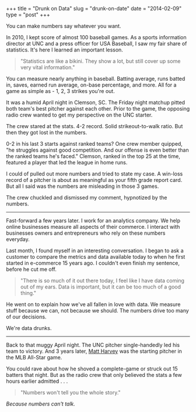 +++
title = "Drunk on Data"
slug = "drunk-on-date"
date = "2014-02-09"
type = "post"
+++ 


You can make numbers say whatever you want. 

In 2010, I kept score of almost 100 baseball games. As a sports information director at UNC and a press officer for USA Baseball, I saw my fair share of statistics. It's here I learned an important lesson. 

> "Statistics are like a bikini. They show a lot, but still cover up some very vital information."

You can measure nearly anything in baseball. Batting average, runs batted in, saves, earned run average, on-base percentage, and more. All for a game as simple as - 1, 2, 3 strikes you're out. 

It was a humid April night in Clemson, SC. The Friday night matchup pitted both team's best pitcher against each other. Prior to the game, the opposing radio crew wanted to get my perspective on the UNC starter. 

The crew stared at the stats. 4-2 record. Solid strikeout-to-walk ratio. But then they got lost in the numbers. 

0-2 in his last 3 starts against ranked teams? One crew member quipped, "he struggles against good competition. And our offense is even better than the ranked teams he's faced." Clemson, ranked in the top 25 at the time, featured a player that led the league in home runs. 

I could of pulled out more numbers and tried to state my case. A win-loss record of a pitcher is about as meaningful as your fifth grade report card. But all I said was the numbers are misleading in those 3 games.

The crew chuckled and dismissed my comment, hypnotized by the numbers. 

* * *

Fast-forward a few years later. I work for an analytics company. We help online businesses measure all aspects of their commerce. I interact with businesses owners and entrepreneurs who rely on these numbers everyday. 

Last month, I found myself in an interesting conversation. I began to ask a customer to compare the metrics and data available today to when he first started in e-commerce 15 years ago. I couldn't even finish my sentence, before he cut me off.

>"There is so much of it out there today, I feel like I have data coming out of my ears. Data is important, but it can be too much of a good thing."

He went on to explain how we've all fallen in love with data. We measure stuff because we can, not because we should. The numbers drive too many of our decisions.

We're data drunks. 

* * *

Back to that muggy April night. The UNC pitcher single-handedly led his team to victory. And 3 years later, [Matt Harvey](http://www.goheels.com/ViewArticle.dbml?ATCLID=208697160) was the starting pitcher in the MLB All-Star game.

You could rave about how he shoved a complete-game or struck out 15 batters that night. But as the radio crew that only believed the stats a few hours earlier admitted . . . 

> "Numbers won't tell you the whole story." 

*Because numbers can't talk.*
